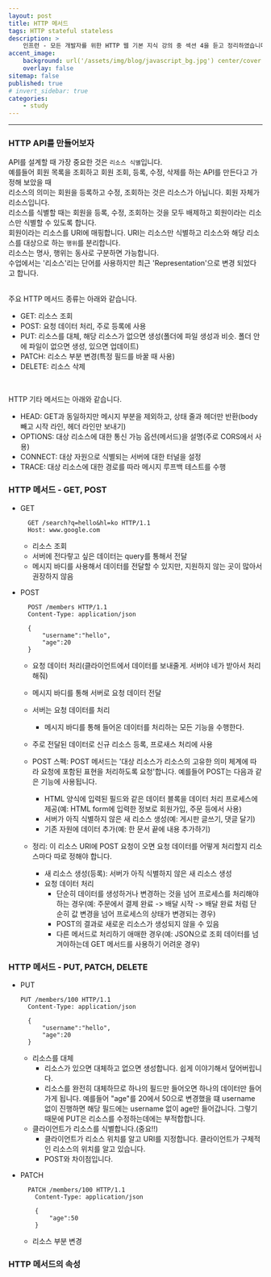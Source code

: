```yaml
---
layout: post
title: HTTP 메서드
tags: HTTP stateful stateless
description: >
    인프런 - 모든 개발자를 위한 HTTP 웹 기본 지식 강의 중 섹션 4을 듣고 정리하였습니다.
accent_image:
    background: url('/assets/img/blog/javascript_bg.jpg') center/cover
    overlay: false
sitemap: false
published: true
# invert_sidebar: true
categories:
    - study
---
```


---

### HTTP API를 만들어보자

API를 설계할 때 가장 중요한 것은 `리소스 식별`입니다.<br>
예를들어 회원 목록을 조회하고 회원 조회, 등록, 수정, 삭제를 하는 API를 만든다고 가정해 보았을 때<br>
리소스의 의미는 회원을 등록하고 수정, 조회하는 것은 리소스가 아닙니다. 회원 자체가 리소스입니다.<br>
리소스를 식별할 때는 회원을 등록, 수정, 조회하는 것을 모두 배제하고 회원이라는 리소스만 식별할 수 있도록 합니다.<br>
회원이라는 리소스를 URI에 매핑합니다. URI는 리소스만 식별하고 리소스와 해당 리소스를 대상으로 하는 `행위`를 분리합니다.<br>
리소스는 명사, 행위는 동사로 구분하면 가능합니다.<br>
수업에서는 '리소스'리는 단어를 사용하지만 최근 'Representation'으로 변경 되었다고 합니다.<br><br>

주요 HTTP 메서드 종류는 아래와 같습니다.<br>

-   GET: 리소스 조회
-   POST: 요청 데이터 처리, 주로 등록에 사용
-   PUT: 리소스를 대체, 해당 리소스가 없으면 생성(폴더에 파일 생성과 비슷. 폴더 안에 파일이 없으면 생성, 있으면 업데이트)
-   PATCH: 리소스 부분 변경(특정 필드를 바꿀 때 사용)
-   DELETE: 리소스 삭제

<br>

HTTP 기타 메서드는 아래와 같습니다.

-   HEAD: GET과 동일하지만 메시지 부분을 제외하고, 상태 줄과 헤더만 반환(body 빼고 시작 라인, 헤더 라인만 보내기)
-   OPTIONS: 대상 리소스에 대한 통신 가능 옵션(메서드)을 설명(주로 CORS에서 사용)
-   CONNECT: 대상 자원으로 식별되는 서버에 대한 터널을 설정
-   TRACE: 대상 리소스에 대한 경로를 따라 메시지 루프백 테스트를 수행

### HTTP 메서드 - GET, POST

-   GET

          GET /search?q=hello&hl=ko HTTP/1.1
          Host: www.google.com

    -   리소스 조회
    -   서버에 전다랗고 싶은 데이터는 query를 통해서 전달
    -   메시지 바디를 사용해서 데이터를 전달할 수 있지만, 지원하지 않는 곳이 많아서 권장하지 않음

-   POST

          POST /members HTTP/1.1
          Content-Type: application/json

          {
              "username":"hello",
              "age":20
          }

    -   요청 데이터 처리(클라이언트에서 데이터를 보내줄게. 서버야 네가 받아서 처리해줘)
    -   메시지 바디를 통해 서버로 요청 데이터 전달
    -   서버는 요청 데이터를 처리
        -   메시지 바디를 통해 들어온 데이터를 처리하는 모든 기능을 수행한다.
    -   주로 전달된 데이터로 신규 리소스 등록, 프로새스 처리에 사용
    -   POST 스펙: POST 메서드는 '대상 리소스가 리소스의 고유한 의미 체계에 따라 요청에 포함된 표현을 처리하도록 요청'합니다.
        예를들어 POST는 다음과 같은 기능에 사용됩니다.

        -   HTML 양식에 입력된 필드와 같은 데이터 블록을 데이터 처리 프로세스에 제공(예: HTML form에 입력한 정보로 회원가입, 주문 등에서 사용)
        -   서버가 아직 식별하지 않은 새 리소스 생성(예: 게시판 글쓰기, 댓글 달기)
        -   기존 자원에 데이터 추가(예: 한 문서 끝에 내용 추가하기)

    -   정리: 이 리소스 URI에 POST 요청이 오면 요청 데이터를 어떻게 처리할지 리소스마다 따로 정해야 합니다.
        -   새 리소스 생성(등록): 서버가 아직 식별하지 않은 새 리소스 생성
        -   요청 데이터 처리
            -   단순히 데이터를 생성하거나 변경하는 것을 넘어 프로세스를 처리해야 하는 경우(예: 주문에서 결제 완료 -> 배달 시작 -> 배달 완료 처럼 단순히 값 변경을 넘어 프로세스의 상태가 변경되는 경우)
            -   POST의 결과로 새로운 리소스가 생성되지 않을 수 있음
            -   다른 메서드로 처리하기 애매한 경우(예: JSON으로 조회 데이터를 넘겨야하는데 GET 메서드를 사용하기 어려운 경우)

### HTTP 메서드 - PUT, PATCH, DELETE

-   PUT

        PUT /members/100 HTTP/1.1
          Content-Type: application/json

          {
              "username":"hello",
              "age":20
          }

    -   리소스를 대체
        -   리소스가 있으면 대체하고 없으면 생성합니다. 쉽게 이야기해서 덮어버립니다.
        -   리소스를 완전히 대체하므로 하나의 필드만 들어오면 하나의 데이터만 들어가게 됩니다. 예를들어 "age"를 20에서 50으로 변경했을 떄 username 없이 진행하면 해당 필드에는 username 없이 age만 들어갑니다. 그렇기 때문에 PUT은 리소스를 수정하는데에는 부적합합니다.
    -   클라이언트가 리소스를 식별합니다.(중요!!)
        -   클라이언트가 리소스 위치를 알고 URI를 지정합니다. 클라이언트가 구체적인 리소스의 위치를 알고 있습니다.
        -   POST와 차이점입니다.

-   PATCH

          PATCH /members/100 HTTP/1.1
            Content-Type: application/json

            {
                "age":50
            }

    -   리소스 부분 변경

### HTTP 메서드의 속성
